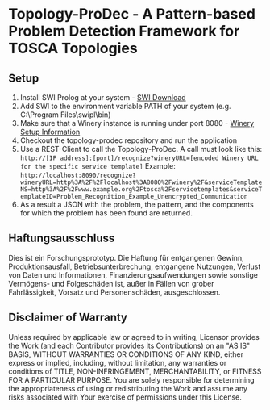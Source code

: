 # Topology-ProDec - A Pattern-based Problem Detection Framework for TOSCA Topologies

## Setup

1. Install SWI Prolog at your system - [SWI Download](http://www.swi-prolog.org/download/stable)
2. Add SWI to the environment variable PATH of your system (e.g. C:\Program Files\swipl\bin)
3. Make sure that a Winery instance is running under port 8080 - [Winery Setup Information](https://github.com/OpenTOSCA/winery)
4. Checkout the topology-prodec repository and run the application
5. Use a REST-Client to call the Topology-ProDec. A call must look like this:
`http://[IP address]:[port]/recognize?wineryURL=[encoded Winery URL for the specific service template]`
Example:
`http://localhost:8090/recognize?wineryURL=http%3A%2F%2Flocalhost%3A8080%2Fwinery%2F&serviceTemplateNS=http%3A%2F%2Fwww.example.org%2Ftosca%2Fservicetemplates&serviceTemplateID=Problem_Recognition_Example_Unencrypted_Communication`
6. As a result a JSON with the problem, the pattern, and the components for which the problem has been found are returned.

## Haftungsausschluss

Dies ist ein Forschungsprototyp.
Die Haftung für entgangenen Gewinn, Produktionsausfall, Betriebsunterbrechung, entgangene Nutzungen, Verlust von Daten und Informationen, Finanzierungsaufwendungen sowie sonstige Vermögens- und Folgeschäden ist, außer in Fällen von grober Fahrlässigkeit, Vorsatz und Personenschäden, ausgeschlossen.

## Disclaimer of Warranty

Unless required by applicable law or agreed to in writing, Licensor provides the Work (and each Contributor provides its Contributions) on an "AS IS" BASIS, WITHOUT WARRANTIES OR CONDITIONS OF ANY KIND, either express or implied, including, without limitation, any warranties or conditions of TITLE, NON-INFRINGEMENT, MERCHANTABILITY, or FITNESS FOR A PARTICULAR PURPOSE.
You are solely responsible for determining the appropriateness of using or redistributing the Work and assume any risks associated with Your exercise of permissions under this License.
